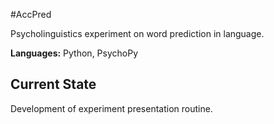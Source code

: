 #AccPred

Psycholinguistics experiment on word prediction in language.

**Languages:** Python, PsychoPy

## Current State
Development of experiment presentation routine.
